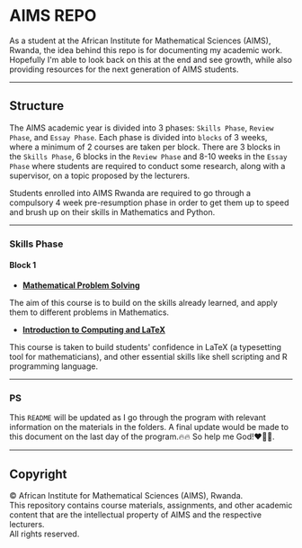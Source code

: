 # AIMS REPO

As a student at the African Institute for Mathematical Sciences (AIMS), Rwanda, the idea behind this repo is for documenting my academic work. Hopefully I'm able to look back on this at the end and see growth, while also providing resources for the next generation of AIMS students.

---

## Structure
The AIMS academic year is divided into 3 phases: `Skills Phase`, `Review Phase`, and `Essay Phase`.
Each phase is divided into `blocks` of 3 weeks, where a minimum of 2 courses are taken per block. There are 3 blocks in the `Skills Phase`, 6 blocks in the `Review Phase` and 8-10 weeks in the `Essay Phase` where students are required to conduct some research, along with a supervisor, on a topic proposed by the lecturers.

Students enrolled into AIMS Rwanda are required to go through a compulsory 4 week pre-resumption phase in order to get them up to speed and brush up on their skills in Mathematics and Python.

---

### Skills Phase
#### Block 1
- **[Mathematical Problem Solving](skill_phase/block_1/MPS/)**

The aim of this course is to build on the skills already learned, and apply them to different problems in Mathematics.
- **[Introduction to Computing and LaTeX](skill_phase/block_1/ICL/)**

This course is taken to build students' confidence in LaTeX (a typesetting tool for mathematicians), and other essential skills like shell scripting and R programming language.

---

### PS
This `README` will be updated as I go through the program with relevant information on the materials in the folders. A final update would be made to this document on the last day of the program.🔥🔥
So help me God!❤🚀🎯.

---

## Copyright

© African Institute for Mathematical Sciences (AIMS), Rwanda.  
This repository contains course materials, assignments, and other academic content that are the intellectual property of AIMS and the respective lecturers.  
All rights reserved.
